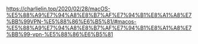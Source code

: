https://charlielin.top/2020/02/28/macOS-%E5%88%A9%E7%94%A8%E8%B7%AF%E7%94%B1%E8%A1%A8%E7%BB%99VPN-%E5%88%86%E6%B5%81/#macos-%E5%88%A9%E7%94%A8%E8%B7%AF%E7%94%B1%E8%A1%A8%E7%BB%99-vpn-%E5%88%86%E6%B5%81